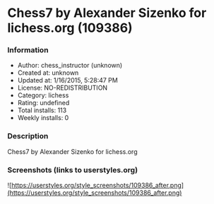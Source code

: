 # Chess7 by Alexander Sizenko for lichess.org (109386)

### Information
- Author: chess_instructor (unknown)
- Created at: unknown
- Updated at: 1/16/2015, 5:28:47 PM
- License: NO-REDISTRIBUTION
- Category: lichess
- Rating: undefined
- Total installs: 113
- Weekly installs: 0


### Description
Chess7 by Alexander Sizenko for lichess.org


### Screenshots (links to userstyles.org)
![https://userstyles.org/style_screenshots/109386_after.png](https://userstyles.org/style_screenshots/109386_after.png)


